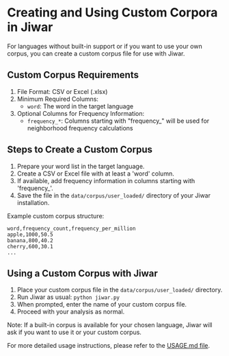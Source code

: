 # Creating and Using Custom Corpora in Jiwar

For languages without built-in support or if you want to use your own corpus, you can create a custom corpus file for use with Jiwar.

## Custom Corpus Requirements

1. File Format: CSV or Excel (.xlsx)
2. Minimum Required Columns:
   - `word`: The word in the target language
3. Optional Columns for Frequency Information:
   - `frequency_*`: Columns starting with "frequency_" will be used for neighborhood frequency calculations

## Steps to Create a Custom Corpus

1. Prepare your word list in the target language.
2. Create a CSV or Excel file with at least a 'word' column.
3. If available, add frequency information in columns starting with 'frequency_'.
4. Save the file in the `data/corpus/user_loaded/` directory of your Jiwar installation.

Example custom corpus structure:

```
word,frequency_count,frequency_per_million
apple,1000,50.5
banana,800,40.2
cherry,600,30.1
...
```

## Using a Custom Corpus with Jiwar

1. Place your custom corpus file in the `data/corpus/user_loaded/` directory.
2. Run Jiwar as usual: `python jiwar.py`
3. When prompted, enter the name of your custom corpus file.
4. Proceed with your analysis as normal.

Note: If a built-in corpus is available for your chosen language, Jiwar will ask if you want to use it or your custom corpus.

For more detailed usage instructions, please refer to the [USAGE.md file]((https://github.com/AlaaAlzahrani/Jiwar/docs/USAGE.md)).